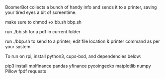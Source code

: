 BoomerBot collects a bunch of handy info and sends it to a printer, saving your tired eyes a bit of screentime. 

make sure to chmod +x bb.sh bbp.sh

run ./bb.sh for a pdf in current folder

run ./bbp.sh to send to a printer; edit file location & printer command as per your system

To run on rpi, install python3, cups-bsd, and dependencies below: 

pip3 install mplfinance pandas yfinance pycoingecko matplotlib numpy Pillow fpdf requests
